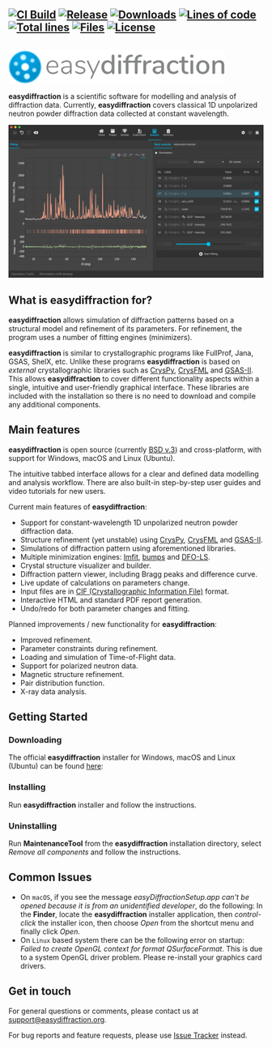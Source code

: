 ## [![CI Build][20]][21] [![Release][30]][31] [![Downloads][70]][71] [![Lines of code][82]][80] [![Total lines][81]][80] [![Files][83]][80] [![License][50]][51]

<img height="80"><img src="./resources/images/ed_logo.svg" height="65">

**easydiffraction** is a scientific software for modelling and analysis of diffraction data. Currently, **easydiffraction** covers classical 1D unpolarized neutron powder diffraction data collected at constant wavelength.

![easyDiffraction Screenshot](./resources/images/ed_analysis_dark.png) 

## What is easydiffraction for?

**easydiffraction** allows simulation of diffraction patterns based on a structural model and refinement of its parameters. For refinement, the program uses a number of fitting engines (minimizers).

**easydiffraction** is similar to crystallographic programs like FullProf, Jana, GSAS, ShelX, etc. Unlike these programs **easydiffraction** is based on _external_ crystallographic libraries such as [CrysPy](https://github.com/ikibalin/cryspy), [CrysFML](https://code.ill.fr/scientific-software/crysfml) and [GSAS-II](https://subversion.xray.aps.anl.gov/trac/pyGSAS). This allows **easydiffraction** to cover different functionality aspects within a single, intuitive and user-friendly graphical interface. These libraries are included with the installation so there is no need to download and compile any additional components.

## Main features

**easydiffraction** is open source (currently [BSD v.3](LICENSE.md)) and cross-platform, with support for Windows, macOS and Linux (Ubuntu).

The intuitive tabbed interface allows for a clear and defined data modelling and analysis workflow. There are also built-in step-by-step user guides and video tutorials for new users.

Current main features of **easydiffraction**:

- Support for constant-wavelength 1D unpolarized neutron powder diffraction data.
- Structure refinement (yet unstable) using [CrysPy](https://github.com/ikibalin/cryspy), [CrysFML](https://code.ill.fr/scientific-software/crysfml) and [GSAS-II](https://subversion.xray.aps.anl.gov/trac/pyGSAS).
- Simulations of diffraction pattern using aforementioned libraries.
- Multiple minimization engines: [lmfit](https://lmfit.github.io/lmfit-py), [bumps](https://github.com/bumps/bumps) and [DFO-LS](https://github.com/numericalalgorithmsgroup/dfols).
- Crystal structure visualizer and builder.
- Diffraction pattern viewer, including Bragg peaks and difference curve.
- Live update of calculations on parameters change.
- Input files are in [CIF (Crystallographic Information File)](https://www.iucr.org/resources/cif) format.
- Interactive HTML and standard PDF report generation.
- Undo/redo for both parameter changes and fitting.

Planned improvements / new functionality for **easydiffraction**:

- Improved refinement.
- Parameter constraints during refinement.
- Loading and simulation of Time-of-Flight data.
- Support for polarized neutron data.
- Magnetic structure refinement.
- Pair distribution function.
- X-ray data analysis.

## Getting Started

### Downloading

The official **easydiffraction** installer for Windows, macOS and Linux (Ubuntu) can be found [here](https://github.com/easyScience/easyDiffractionApp/releases):


### Installing

Run **easydiffraction** installer and follow the instructions.

### Uninstalling

Run **MaintenanceTool** from the **easydiffraction** installation directory, select _Remove all components_ and follow the instructions.

## Common Issues

- On `macOS`, if you see the message _easyDiffractionSetup.app can't be opened because it is from an unidentified developer_, do the following:
In the **Finder**, locate the **easydiffraction** installer application, then _control-click_ the installer icon, then choose _Open_ from the shortcut menu and finally click _Open_.
- On `Linux` based system there can be the following error on startup: _Failed to create OpenGL context for format QSurfaceFormat_. This is due to a system OpenGL driver problem. Please re-install your graphics card drivers.

## Get in touch

For general questions or comments, please contact us at [support@easydiffraction.org](mailto:support@easydiffraction.org).

For bug reports and feature requests, please use [Issue Tracker](https://github.com/easyScience/easyDiffractionApp/issues) instead.

<!---URLs--->
<!---https://naereen.github.io/badges/--->

<!---CI Build Status--->

[20]: https://img.shields.io/github/workflow/status/easyScience/easyDiffractionApp/build%20macOS,%20Linux,%20Windows/master
[21]: https://github.com/easyScience/easyDiffractionApp/actions?query=workflow%3A%22build+macOS%2C+Linux%2C+Windows%22

<!---Release--->

[30]: https://img.shields.io/github/release/easyScience/easyDiffractionApp.svg?include_prereleases
[31]: https://github.com/easyScience/easyDiffractionApp/releases

<!---License--->

[50]: https://img.shields.io/github/license/easyScience/easyDiffractionApp.svg
[51]: https://github.com/easyScience/easyDiffractionApp/blob/master/LICENSE.md

<!---LicenseScan--->

[60]: https://app.fossa.com/api/projects/git%2Bgithub.com%2FeasyScience%2FeasyDiffractionApp.svg?type=shield
[61]: https://app.fossa.com/projects/git%2Bgithub.com%2FeasyScience%2FeasyDiffractionApp?ref=badge_shield

<!---Downloads--->

[70]: https://img.shields.io/github/downloads/easyScience/easyDiffractionApp/total.svg
[71]: https://github.com/easyScience/easyDiffractionApp/releases

<!---Code statistics--->

[80]: https://github.com/easyScience/easyDiffractionApp
[81]: https://tokei.rs/b1/github/easyScience/easyDiffractionApp
[82]: https://tokei.rs/b1/github/easyScience/easyDiffractionApp?category=code
[83]: https://tokei.rs/b1/github/easyScience/easyDiffractionApp?category=files

<!---W3C validation--->

[90]: https://img.shields.io/w3c-validation/default?targetUrl=https://easyscience.github.io/easyDiffractionApp
[91]: https://easyscience.github.io/easyDiffractionApp
